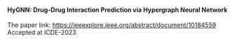 #### HyGNN: Drug-Drug Interaction Prediction via Hypergraph Neural Network
The paper link: https://ieeexplore.ieee.org/abstract/document/10184559
Accepted at ICDE-2023
